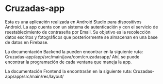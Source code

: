 # Cruzadas-app
Esta es una aplicación realizada en Android Studio para dispositivos Android. La app cuenta con un sistema de autenticación 
y con el servicio de reestablecimiento de contraseña por Email. Su objetivo es la recolección datos escritos
y fotográficos que posteriormente se almacenan en una base de datos en Firebase.

La documentación Backend la pueden encontrar en la siguiente ruta: Cruzadas-app/app/src/main/java/com/cruzadasapp/
Ahí, se puede encontrar la programación de cada ventana que maneja la app.

La documentación Frontend la encontrarán en la siguiente ruta: Cruzadas-app/app/src/main/res/layout/
